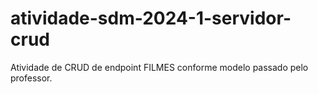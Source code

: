 # atividade-sdm-2024-1-servidor-crud
Atividade de CRUD de endpoint FILMES conforme modelo passado pelo professor.
